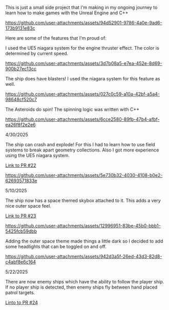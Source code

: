 This is just a small side project that I'm making in my ongoing journey to learn how to make games with the Unreal Engine and C++


https://github.com/user-attachments/assets/94d52901-9786-4a0e-9ad6-173b9131e83c

Here are some of the features that I'm proud of:

I used the UE5 niagara system for the engine thruster effect. The color is determined by current speed.

https://github.com/user-attachments/assets/3d7b08a5-e7ea-452e-8d69-900b27ec13cc

The ship does have blasters! I used the niagara system for this feature as well.

https://github.com/user-attachments/assets/027c0c59-a10a-42bf-a5a4-98648cf520c7

The Asteroids do spin! The spinning logic was written with C++

https://github.com/user-attachments/assets/6cce2580-89fb-47b4-afbf-ea26f8f2e2e6

4/30/2025

The ship can crash and explode! For this I had to learn how to use field systems to break apart geometry collections. Also I got more experience using the UE5 niagara system.

[Link to PR #22](https://github.com/Learningstuff98/SpaceInvader3D/pull/22)

https://github.com/user-attachments/assets/5e730b32-4030-4108-b0e2-62693571833e

5/10/2025

The ship now has a space themed skybox attached to it. This adds a very nice outer space feel.

[Link to PR #23](https://github.com/Learningstuff98/SpaceInvader3D/pull/23)

https://github.com/user-attachments/assets/12996951-83be-45b0-bbb1-5425fcb59dbb

Adding the outer space theme made things a little dark so I decided to add some headlights that can be toggled on and off.

https://github.com/user-attachments/assets/942d3a5f-26ed-43d3-82d8-c4abf8e6c164


5/22/2025

There are now enemy ships which have the ability to follow the player ship. If no player ship is detected, then enemy ships
fly between hand placed patrol targets.

[Linto to PR #24](https://github.com/Learningstuff98/SpaceInvader3D/pull/24)



